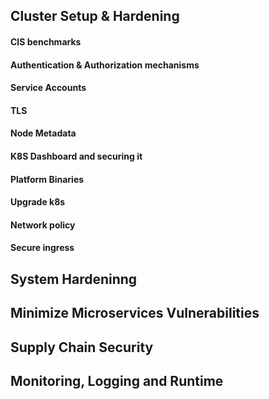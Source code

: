 
## Cluster Setup & Hardening 
#### CIS benchmarks 
#### Authentication & Authorization mechanisms 
#### Service Accounts 
#### TLS 
#### Node Metadata
#### K8S Dashboard and securing it
#### Platform Binaries
#### Upgrade k8s
#### Network policy 
#### Secure ingress 

## System Hardeninng

## Minimize Microservices Vulnerabilities

## Supply Chain Security

## Monitoring, Logging and Runtime













  






 




 

